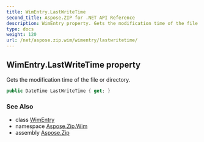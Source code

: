 ```yaml
---
title: WimEntry.LastWriteTime
second_title: Aspose.ZIP for .NET API Reference
description: WimEntry property. Gets the modification time of the file or directory
type: docs
weight: 120
url: /net/aspose.zip.wim/wimentry/lastwritetime/
---
```

## WimEntry.LastWriteTime property

Gets the modification time of the file or directory.

```csharp
public DateTime LastWriteTime { get; }
```

### See Also

* class [WimEntry](../)
* namespace [Aspose.Zip.Wim](../../wimentry/)
* assembly [Aspose.Zip](../../../)


